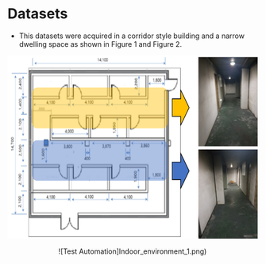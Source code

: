 # Datasets
- This datasets were acquired in a corridor style building and a narrow dwelling space as shown in Figure 1 and Figure 2.

<div style="text-align:center"><img src="Indoor_environment_1.png"  width="700" height="370"></div>



<span style="display:block;text-align:center">![Test Automation]Indoor_environment_1.png)</span>
